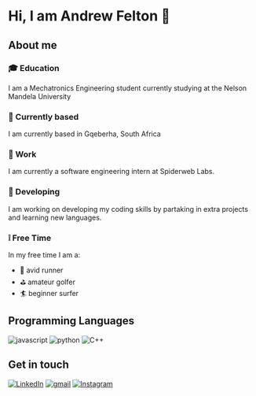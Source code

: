#  Hi, I am Andrew Felton 👋
## About me 
### :mortar_board: Education
I am a Mechatronics Engineering student currently studying at the Nelson Mandela University
### :round_pushpin: Currently based 
I am currently based in Gqeberha, South Africa
### :office: Work
I am currently a software engineering intern at Spiderweb Labs.
### :construction: Developing 
I am working on developing my coding skills by partaking in extra projects and learning new languages.
### :grey_exclamation: Free Time 
In my free time I am a:
- :running: avid runner 
- :golf: amateur golfer 
- :surfer: beginner surfer
## Programming Languages
![javascript](https://img.shields.io/badge/JavaScript-323330?style=for-the-badge&logo=javascript&logoColor=F7DF1E)
![python](https://img.shields.io/badge/Python-3776AB?style=for-the-badge&logo=python&logoColor=white)
![C++](https://img.shields.io/badge/C++-00599C?style=for-the-badge&logo=c++&logoColor=white)


## Get in touch 
[![LinkedIn](https://img.shields.io/badge/Linked_In-0077B5?style=for-the-badge&logo=LinkedIn&logoColor=white)](https://www.linkedin.com/in/feltonandrew/)
[![gmail](https://img.shields.io/badge/Gmail-D14836?style=for-the-badge&logo=Gmail&logoColor=white)](mailto:feltona6@gmail.com)
[![Instagram](https://img.shields.io/badge/Instagram-E4405F?style=for-the-badge&logo=instagram&logoColor=white)](https://www.instagram.com/andrew.felton/)



<!---
AndrewFelton23/AndrewFelton23 is a ✨ special ✨ repository because its `README.md` (this file) appears on your GitHub profile.
You can click the Preview link to take a look at your changes.
--->

